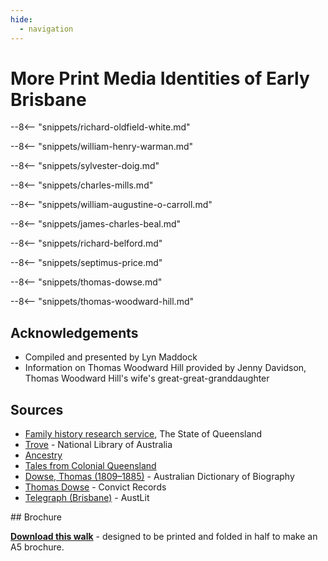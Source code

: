```yaml
---
hide:
  - navigation
---
```


# More Print Media Identities of Early Brisbane  

--8<-- "snippets/richard-oldfield-white.md"

--8<-- "snippets/william-henry-warman.md"

--8<-- "snippets/sylvester-doig.md"

--8<-- "snippets/charles-mills.md"

--8<-- "snippets/william-augustine-o-carroll.md"

--8<-- "snippets/james-charles-beal.md"

--8<-- "snippets/richard-belford.md"

--8<-- "snippets/septimus-price.md"

--8<-- "snippets/thomas-dowse.md"

--8<-- "snippets/thomas-woodward-hill.md"

## Acknowledgements

- Compiled and presented by Lyn Maddock
- Information on Thomas Woodward Hill provided by Jenny Davidson, Thomas Woodward Hill's wife's great-great-granddaughter

## Sources

- [Family history research service](https://www.familyhistory.bdm.qld.gov.au), The State of Queensland 
- [Trove](https://trove.nla.gov.au) - National Library of Australia 
- [Ancestry](https://www.ancestry.com.au)
- [Tales from Colonial Queensland](https://talesfromcolonialqueensland.blogspot.com)
- [Dowse, Thomas (1809–1885)](https://adb.anu.edu.au/biography/dowse-thomas-3440) - Australian Dictionary of Biography
- [Thomas Dowse](https://convictrecords.com.au/convicts/dowse/thomas/89523) - Convict Records
- [Telegraph (Brisbane)](https://www.austlit.edu.au/austlit/page/9547711) - AustLit


<div class="noprint" markdown="1">
## Brochure

**[Download this walk](../assets/guides/more-print-media-identities-of-early-brisbane.pdf)** - designed to be printed and folded in half to make an A5 brochure.

</div>
